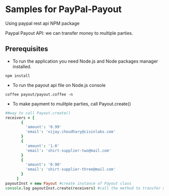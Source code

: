 Samples for PayPal-Payout
===========================
Using paypal rest api NPM package

Paypal Payout API: we can transfer money to multiple parties.



##  Prerequisites

- To run the application you need Node.js and Node packages manager installed.

``` 
npm install
```

- To run the payout api file on Node.js console

```
coffee payout/payout.coffee -n
```


- To make payment to mulitple parties, call Payout.create()

```CoffeeScript
##way to call Payout.create()
receivers = [
       {
         'amount': '0.99'
         'email': 'vijay.choudhary@cisinlabs.com'
       }
       {
         'amount': '1.0'
         'email': 'shirt-supplier-two@mail.com'
       }
       {
         'amount': '0.90'
         'email': 'shirt-supplier-three@mail.com'
       }
     ]
payoutInst = new Payout #create instance of Payout class
console.log payoutInst.create(receivers) #call the method to transfer money to multiple/single party
```

